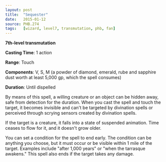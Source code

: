```yaml
---
layout: post
title:  "Sequester"
date:   2015-01-12
source: PHB.274
tags:   [wizard, level7, transmutation, phb, fan]
---
```


**7th-level transmutation**

**Casting Time**: 1 action

**Range**: Touch

**Components**: V, S, M (a powder of diamond, emerald, rube and sapphire dust worth at least 5,000 gp, which the spell consumes)

**Duration**: Until dispelled

By means of this spell, a willing creature or an object can be hidden away, safe from detection for the duration. When you cast the spell and touch the target, it becomes invisible and can't be targeted by divination spells or perceived through scrying sensors created by divination spells.

If the target is a creature, it falls into a state of suspended animation. Time ceases to flow for it, and it doesn't grow older.

You can set a condition for the spell to end early. The condition can be anything you choose, but it must occur or be visible within 1 mile of the target.  Examples include "after 1,000 years" or "when the tarrasque awakens." This spell also ends if the target takes any damage.
